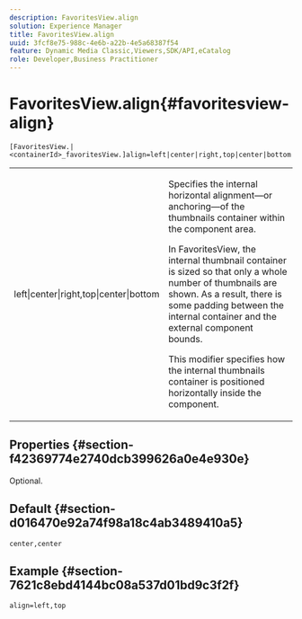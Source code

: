 ```yaml
---
description: FavoritesView.align
solution: Experience Manager
title: FavoritesView.align
uuid: 3fcf8e75-988c-4e6b-a22b-4e5a68387f54
feature: Dynamic Media Classic,Viewers,SDK/API,eCatalog
role: Developer,Business Practitioner
---
```


# FavoritesView.align{#favoritesview-align}

`[FavoritesView.|<containerId>_favoritesView.]align=left|center|right,top|center|bottom`

<table id="table_2B109D2F91E64B5382B31921C3780FA5"> 
 <tbody> 
  <tr> 
   <td colname="col1"> <p><span class="codeph"> left|center|right,top|center|bottom</span> </p> </td> 
   <td colname="col2"> <p> Specifies the internal horizontal alignment—or anchoring—of the thumbnails container within the component area. </p> <p>In FavoritesView, the internal thumbnail container is sized so that only a whole number of thumbnails are shown. As a result, there is some padding between the internal container and the external component bounds. </p> <p>This modifier specifies how the internal thumbnails container is positioned horizontally inside the component. </p> </td> 
  </tr> 
 </tbody> 
</table>

## Properties {#section-f42369774e2740dcb399626a0e4e930e}

Optional.

## Default {#section-d016470e92a74f98a18c4ab3489410a5}

`center,center`

## Example {#section-7621c8ebd4144bc08a537d01bd9c3f2f}

`align=left,top` 
